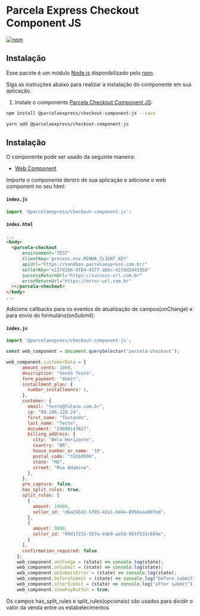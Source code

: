 # Parcela Express Checkout Component JS

[![npm](https://img.shields.io/npm/v/@parcelaexpress/checkout-react-component.svg)](https://www.npmjs.com/package/@parcelaexpress/checkout-component-js)

## Instalação

Esse pacote é um módulo [Node.js](https://nodejs.org/en/) disponibilizado pelo 
[npm](https://www.npmjs.com/).

Siga as instruções abaixo para realizar a instalação do componente em sua aplicação.

1. Instale o componente [Parcela Checkout Component JS](https://www.npmjs.com/package/@parcelaexpress/checkout-component-js):

  ```sh
  npm install @parcelaexpress/checkout-component-js --save
  ```

  ```sh
  yarn add @parcelaexpress/checkout-component-js
  ```

## Instalação

O componente pode ser usado da seguinte maneira:
- [Web Component](https://www.webcomponents.org/introduction) 

Importe o componente dentro de sua aplicação e adicione o web component no seu html:

#### **`index.js`**
  ```js
import '@parcelaexpress/checkout-component-js';
  ```
#### **`index.html`**
  ```html
...
<body>
    <parcela-checkout 
        environment='TEST' 
        clientKey='process.env.MINHA_CLIENT_KEY'
        apiUrl="https://sandbox.parcelaexpress.com.br/"
        sellerKey="e137d1b6-8f84-4377-ab5c-d27dd24415bd"
        successReturnUrl="https://success-url.com.br"
        errorReturnUrl="https://error-url.com.br"
    ></parcela-checkout>
</body>
...
  ```

Adicione callbacks para os eventos de atualização de campos(onChange) e para envio do formulário(onSubmit):

#### **`index.js`**
  ```js
import '@parcelaexpress/checkout-component-js';

const web_component = document.querySelector('parcela-checkout');

web_component.customerData = {
        amount_cents: 1000,
        description: "Venda Teste",
        form_payment: "debit",
        installment_plan: {
          number_installments: 1,
        },
        customer: {
          email: "teste@fulano.com.br",
          ip: "99.106.129.24",
          first_name: "Testando",
          last_name: "Teste",
          document: "29896147027",
          billing_address: {
            city: "Belo Horizonte",
            country: "BR",
            house_number_or_name: '10',
            postal_code: "31010500",
            state: "MG",
            street: "Rua Adamina",
          },
        },
        pre_capture: false,
        has_split_rules: true,
        split_rules: [
          {
            amount: 10000,
            seller_id: "d6a245d2-b705-42a1-8d4a-0956aaa00fed",
          },
          {
            amount: 5000,
            seller_id: "99d1f231-557a-44b9-ae5d-9b5f533c684e",
          }
        ],
        confirmation_required: false
      };
      web_component.onChange = (state) => console.log(state);
      web_component.onSubmit = (state) => console.log(state);
      web_component.onSubmitError = (state) => console.log(state);
      web_component.beforeSubmit = (state) => console.log("before submit");
      web_component.afterSubmit = (state) => console.log("after submit");
      web_component.showPayButton = true;
  ```

Os campos has_split_rules e split_rules(opcionais) são usados para dividir o valor da venda entre os estabelecimentos
